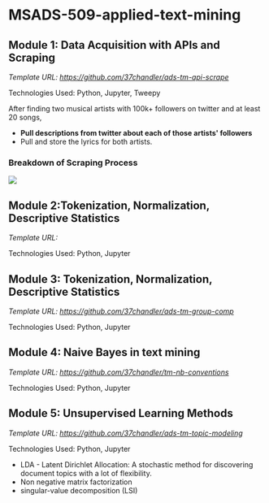 # MSADS-509-applied-text-mining

## Module 1: Data Acquisition with APIs and Scraping
<i>Template URL: https://github.com/37chandler/ads-tm-api-scrape </i>
<p>Technologies Used: Python, Jupyter, Tweepy</p>

After finding two musical artists with 100k+ followers on twitter and at least 20 songs,
<ul>
  <li><b>Pull descriptions from twitter about each of those artists' followers</b></li>
  <li>Pull and store the lyrics for both artists.</li>
</ul>

### Breakdown of Scraping Process
<img src='https://user-images.githubusercontent.com/36943200/167715336-b200af78-e173-4e2b-acde-2212f99f4126.png'></img>

## Module 2:Tokenization, Normalization, Descriptive Statistics
<i>Template URL: [ ](https://github.com/37chandler/ads-tm-token-norm/)</i>
<p>Technologies Used: Python, Jupyter</p>

## Module 3: Tokenization, Normalization, Descriptive Statistics
<i>Template URL: https://github.com/37chandler/ads-tm-group-comp</i>
<p>Technologies Used: Python, Jupyter</p>

## Module 4: Naive Bayes in text mining
<i>Template URL: https://github.com/37chandler/tm-nb-conventions </i>
<p>Technologies Used: Python, Jupyter</p>

## Module 5: Unsupervised Learning Methods
<i>Template URL: https://github.com/37chandler/ads-tm-topic-modeling </i>
<p>Technologies Used: Python, Jupyter</p>
<p>
  <ul>
    <li>LDA - Latent Dirichlet Allocation: A stochastic method for discovering document topics with a lot of flexibility.</li>
    <li>Non negative matrix factorization</li>
    <li>singular-value decomposition (LSI)</li>
  </ul>
</p>
